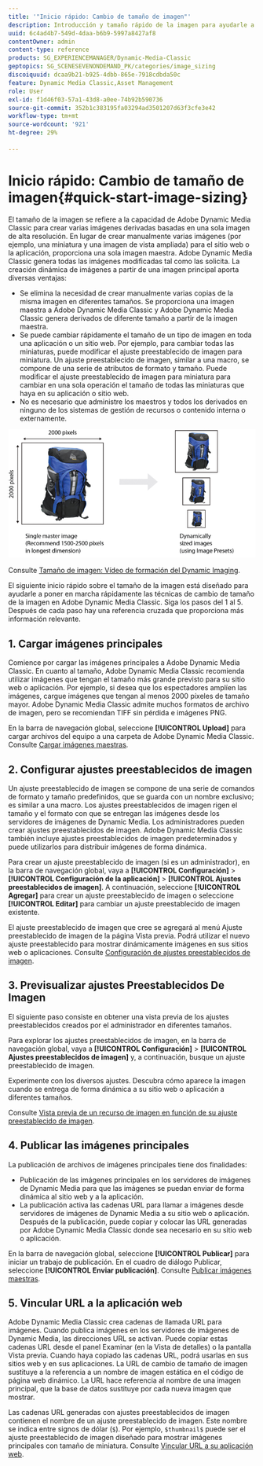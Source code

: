 ```yaml
---
title: '"Inicio rápido: Cambio de tamaño de imagen"'
description: Introducción y tamaño rápido de la imagen para ayudarle a poner en marcha rápidamente las técnicas de cambio de tamaño de la imagen en Adobe Dynamic Media Classic.
uuid: 6c4ad4b7-549d-4daa-b6b9-5997a8427af8
contentOwner: admin
content-type: reference
products: SG_EXPERIENCEMANAGER/Dynamic-Media-Classic
geptopics: SG_SCENESEVENONDEMAND_PK/categories/image_sizing
discoiquuid: dcaa9b21-b925-4dbb-865e-7918cdbda50c
feature: Dynamic Media Classic,Asset Management
role: User
exl-id: f1d46f03-57a1-43d8-a0ee-74b92b590736
source-git-commit: 352b1c383195fa03294ad3501207d63f3cfe3e42
workflow-type: tm+mt
source-wordcount: '921'
ht-degree: 29%

---
```


# Inicio rápido: Cambio de tamaño de imagen{#quick-start-image-sizing}

El tamaño de la imagen se refiere a la capacidad de Adobe Dynamic Media Classic para crear varias imágenes derivadas basadas en una sola imagen de alta resolución. En lugar de crear manualmente varias imágenes (por ejemplo, una miniatura y una imagen de vista ampliada) para el sitio web o la aplicación, proporciona una sola imagen maestra. Adobe Dynamic Media Classic genera todas las imágenes modificadas tal como las solicita. La creación dinámica de imágenes a partir de una imagen principal aporta diversas ventajas:

* Se elimina la necesidad de crear manualmente varias copias de la misma imagen en diferentes tamaños. Se proporciona una imagen maestra a Adobe Dynamic Media Classic y Adobe Dynamic Media Classic genera derivados de diferente tamaño a partir de la imagen maestra.
* Se puede cambiar rápidamente el tamaño de un tipo de imagen en toda una aplicación o un sitio web. Por ejemplo, para cambiar todas las miniaturas, puede modificar el ajuste preestablecido de imagen para miniatura. Un ajuste preestablecido de imagen, similar a una macro, se compone de una serie de atributos de formato y tamaño. Puede modificar el ajuste preestablecido de imagen para miniatura para cambiar en una sola operación el tamaño de todas las miniaturas que haya en su aplicación o sitio web.
* No es necesario que administre los maestros y todos los derivados en ninguno de los sistemas de gestión de recursos o contenido interna o externamente.

![Puede crear varias imágenes derivadas a un tamaño diferente del mismo archivo maestro de alta resolución.](/help/assets/is_derivative_sizes_popup.png)

Consulte [Tamaño de imagen: Vídeo de formación del Dynamic Imaging](https://s7d5.scene7.com/s7viewers/html5/VideoViewer.html?videoserverurl=https://s7d5.scene7.com/is/content/&amp;emailurl=https://s7d5.scene7.com/s7/emailFriend&amp;serverUrl=https://s7d5.scene7.com/is/image/&amp;config=Scene7SharedAssets/Universal_HTML5_Video&amp;contenturl=https://s7d5.scene7.com/skins/&amp;asset=S7tutorials/557_Image%20Sizing_converted%20renamed_Dynamic%20Imaging-AVS).

El siguiente inicio rápido sobre el tamaño de la imagen está diseñado para ayudarle a poner en marcha rápidamente las técnicas de cambio de tamaño de la imagen en Adobe Dynamic Media Classic. Siga los pasos del 1 al 5. Después de cada paso hay una referencia cruzada que proporciona más información relevante.

## 1. Cargar imágenes principales

Comience por cargar las imágenes principales a Adobe Dynamic Media Classic. En cuanto al tamaño, Adobe Dynamic Media Classic recomienda utilizar imágenes que tengan el tamaño más grande previsto para su sitio web o aplicación. Por ejemplo, si desea que los espectadores amplíen las imágenes, cargue imágenes que tengan al menos 2000 píxeles de tamaño mayor. Adobe Dynamic Media Classic admite muchos formatos de archivo de imagen, pero se recomiendan TIFF sin pérdida e imágenes PNG.

En la barra de navegación global, seleccione **[!UICONTROL Upload]** para cargar archivos del equipo a una carpeta de Adobe Dynamic Media Classic. Consulte [Cargar imágenes maestras](uploading-master-images.md#uploading_master_images).

## 2. Configurar ajustes preestablecidos de imagen

Un ajuste preestablecido de imagen se compone de una serie de comandos de formato y tamaño predefinidos, que se guarda con un nombre exclusivo; es similar a una macro. Los ajustes preestablecidos de imagen rigen el tamaño y el formato con que se entregan las imágenes desde los servidores de imágenes de Dynamic Media. Los administradores pueden crear ajustes preestablecidos de imagen. Adobe Dynamic Media Classic también incluye ajustes preestablecidos de imagen predeterminados y puede utilizarlos para distribuir imágenes de forma dinámica.

Para crear un ajuste preestablecido de imagen (si es un administrador), en la barra de navegación global, vaya a **[!UICONTROL Configuración]** > **[!UICONTROL Configuración de la aplicación]** > **[!UICONTROL Ajustes preestablecidos de imagen]**. A continuación, seleccione **[!UICONTROL Agregar]** para crear un ajuste preestablecido de imagen o seleccione **[!UICONTROL Editar]** para cambiar un ajuste preestablecido de imagen existente.

El ajuste preestablecido de imagen que cree se agregará al menú Ajuste preestablecido de imagen de la página Vista previa. Podrá utilizar el nuevo ajuste preestablecido para mostrar dinámicamente imágenes en sus sitios web o aplicaciones. Consulte [Configuración de ajustes preestablecidos de imagen](setting-image-presets.md#setting_up_image_presets).

## 3. Previsualizar ajustes Preestablecidos De Imagen

El siguiente paso consiste en obtener una vista previa de los ajustes preestablecidos creados por el administrador en diferentes tamaños. 

Para explorar los ajustes preestablecidos de imagen, en la barra de navegación global, vaya a **[!UICONTROL Configuración]** > **[!UICONTROL Ajustes preestablecidos de imagen]** y, a continuación, busque un ajuste preestablecido de imagen.

Experimente con los diversos ajustes. Descubra cómo aparece la imagen cuando se entrega de forma dinámica a su sitio web o aplicación a diferentes tamaños.

Consulte [Vista previa de un recurso de imagen en función de su ajuste preestablecido de imagen](previewing-asset.md#previewing_an_image_asset_based_on_its_image_preset).

## 4. Publicar las imágenes principales

La publicación de archivos de imágenes principales tiene dos finalidades:

* Publicación de las imágenes principales en los servidores de imágenes de Dynamic Media para que las imágenes se puedan enviar de forma dinámica al sitio web y a la aplicación.
* La publicación activa las cadenas URL para llamar a imágenes desde servidores de imágenes de Dynamic Media a su sitio web o aplicación. Después de la publicación, puede copiar y colocar las URL generadas por Adobe Dynamic Media Classic donde sea necesario en su sitio web o aplicación.

En la barra de navegación global, seleccione **[!UICONTROL Publicar]** para iniciar un trabajo de publicación. En el cuadro de diálogo Publicar, seleccione **[!UICONTROL Enviar publicación]**. Consulte [Publicar imágenes maestras](publishing-master-images.md#publishing_master_images).

## 5. Vincular URL a la aplicación web

Adobe Dynamic Media Classic crea cadenas de llamada URL para imágenes. Cuando publica imágenes en los servidores de imágenes de Dynamic Media, las direcciones URL se activan. Puede copiar estas cadenas URL desde el panel Examinar (en la Vista de detalles) o la pantalla Vista previa. Cuando haya copiado las cadenas URL, podrá usarlas en sus sitios web y en sus aplicaciones. La URL de cambio de tamaño de imagen sustituye a la referencia a un nombre de imagen estática en el código de página web dinámico. La URL hace referencia al nombre de una imagen principal, que la base de datos sustituye por cada nueva imagen que mostrar.

Las cadenas URL generadas con ajustes preestablecidos de imagen contienen el nombre de un ajuste preestablecido de imagen. Este nombre se indica entre signos de dólar (`$`). Por ejemplo, `$thumbnail$` puede ser el ajuste preestablecido de imagen diseñado para mostrar imágenes principales con tamaño de miniatura. Consulte [Vincular URL a su aplicación web](linking-urls-web-application.md#linking_urls_to_your_web_application).
